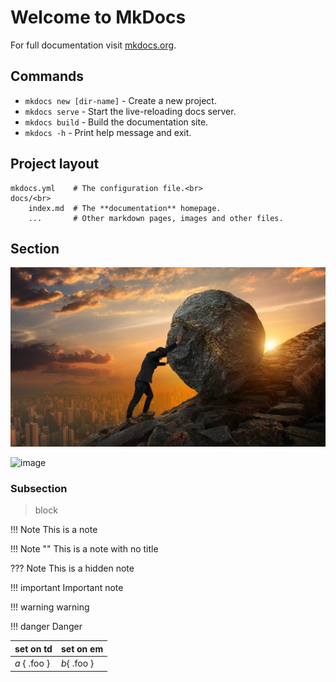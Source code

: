 # Welcome to MkDocs

For full documentation visit [mkdocs.org](https://www.mkdocs.org).

## Commands

* `mkdocs new [dir-name]` - Create a new project.
* `mkdocs serve` - Start the live-reloading docs server.
* `mkdocs build` - Build the documentation site.
* `mkdocs -h` - Print help message and exit.

## Project layout

```
mkdocs.yml    # The configuration file.<br>
docs/<br>
    index.md  # The **documentation** homepage.
    ...       # Other markdown pages, images and other files.
```

## Section

![link](../images/image.jpg)

![image](https://user-images.githubusercontent.com/57468159/157031486-87095783-3c18-4c9e-ab14-7c56532d60b6.png)

### Subsection


> block

!!! Note
    This is a note

!!! Note ""
    This is a note with no title

??? Note
    This is a hidden note 

!!! important
    Important note

!!! warning
    warning

!!! danger
    Danger


| set on td    | set on em   |
|--------------|-------------|
| *a* { .foo } | *b*{ .foo } |

